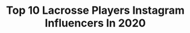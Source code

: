 ---
title: Top 10 Lacrosse Players Instagram Influencers In 2020
description: >-
  Find top lacrosse players Instagram influencers in 2020. Most popular hashtags: #pllday #bangtheboards #corninggorillaglass #buckets.
platform: Instagram
profiles:
  - username: "laurenlea.1"
    fullname: >-
      Lauren Lea
    location: "United States"
    followers: 6905
    engagement: 1689
    commentsToLikes: 0.027382
    id: ck6u04mtjdl6k0j71m4zt81v5
    verified: false
    hashtags: "#cornersforcancer, #wpllworldwide, #wpllinengland, #ssquarantinechallenege"
  - username: "kbernlohr35"
    fullname: >-
      Kyle Bernlohr
    location: "United States"
    followers: 8700
    engagement: 1032
    commentsToLikes: 0.038752
    id: ck0twdha1f0i80i19b2v50jk4
    verified: false
    hashtags: "#sixballshootout, #happymarylandday, #pllday, #stillchamps"
  - username: "dhanesmith92"
    fullname: >-
      dhanesmith92
    location: "United States"
    followers: 10401
    engagement: 1139
    commentsToLikes: 0.031630
    id: ck14jijjdkj0k0i1958ycbmey
    verified: true
    hashtags: "#mambamentality, #letsgodhane, #3moreyears, #adventurous"
  - username: "willmanny1"
    fullname: >-
      Will Manny
    location: "United States"
    followers: 22557
    engagement: 682
    commentsToLikes: 0.025363
    id: ck0w4trf10dk70i198quowd9e
    verified: true
    hashtags: "#arrowsup, #teammatetuesday, #motivationmonday, #teamspeed"
  - username: "blazeriorden10"
    fullname: >-
      Blaze Riorden
    location: "Italy"
    followers: 13245
    engagement: 1262
    commentsToLikes: 0.013463
    id: ck5cer4ldljlq0i114femslaf
    verified: false
    hashtags: "#issavibe, #pllday, #bangtheboards"
  - username: "connorkelly21"
    fullname: >-
      Connor Kelly
    location: "United States"
    followers: 18790
    engagement: 869
    commentsToLikes: 0.009829
    id: ck0ttving4htl0i19yy2h25k6
    verified: false
    hashtags: "#beavers, #ridethetide, #gameday, #fanfriday"
  - username: "rattmambo"
    fullname: >-
      Matt Rambo
    location: "United States"
    followers: 42032
    engagement: 913
    commentsToLikes: 0.007823
    id: ck0twdi1rf0lv0i19002l1hqa
    verified: true
    hashtags: "#stramash, #redwhiteandblue, #getjiggywithit, #bigcatandchef"
  - username: "ryandrenner"
    fullname: >-
      Ryan Drenner
    location: "United States"
    followers: 15788
    engagement: 1415
    commentsToLikes: 0.007184
    id: ck5pz9aaozuhe0i1107s8vojn
    verified: false
    hashtags: "#fight, #waterdogswednesday, #growthegame, #wetheplayers"
  - username: "simple__jake"
    fullname: >-
      Jake Froccaro
    location: "United States"
    followers: 11536
    engagement: 1208
    commentsToLikes: 0.010410
    id: ck0w4tvs80e940i19jc2kxymi
    verified: true
    hashtags: "#54, #pllday, #sms, #15"
  - username: "brabbit_3"
    fullname: >-
      Brendan Fowler
    location: "United States"
    followers: 9616
    engagement: 901
    commentsToLikes: 0.017332
    id: ck5hiiov5dphj0i119pcbjtu2
    verified: false
    hashtags: "#quelastima, #gettingsoft, #landofthefreebecauseofthebrave, #playoffs"
---
